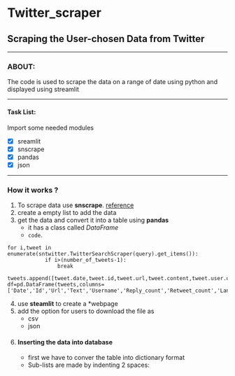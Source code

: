 # Twitter_scraper
## Scraping the User-chosen Data from Twitter
----
### ABOUT:
   The code is used to scrape the data on a range of date using python and displayed using streamlit
***
#### Task List:
Import some needed modules
- [x] sreamlit
- [x] snscrape
- [x] pandas
- [x] json

 ---
### **How it works** ?
1. To scrape data use **snscrape**. [reference](https://medium.com/dataseries/how-to-scrape-millions-of-tweets-using-snscrape-195ee3594721)
2. create a empty list to add the data 
3. get the data and convert it into a table using **pandas**
      * it has a class called _DataFrame_
      * `code`.
```
for i,tweet in enumerate(sntwitter.TwitterSearchScraper(query).get_items()):
            if i>(number_of_tweets-1):
                break
            tweets.append([tweet.date,tweet.id,tweet.url,tweet.content,tweet.user.username,tweet.replyCount,tweet.retweetCount,tweet.lang,tweet.source,tweet.likeCount])
df=pd.DataFrame(tweets,columns=['Date','Id','Url','Text','Username','Reply_count','Retweet_count','Language','Source','Likecount'])

```
4. use **steamlit** to create a *webpage
5. add the option for users to download the file as
     * csv
     - json
6. #### **Inserting the data into database**
     + first we have to conver the table into dictionary format
     + Sub-lists are made by indenting 2 spaces:
